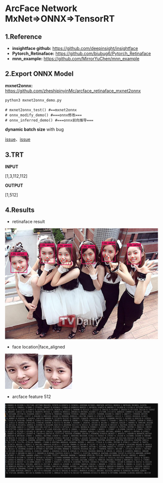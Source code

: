 # ArcFace Network MxNet=>ONNX=>TensorRT

## 1.Reference
- **insightface github:** https://github.com/deepinsight/insightface
- **Pytorch_Retinaface:** https://github.com/biubug6/Pytorch_Retinaface
- **mnn_example:** https://github.com/MirrorYuChen/mnn_example

## 2.Export ONNX Model

**mxnet2onnx:** https://github.com/zheshipinyinMc/arcface_retinaface_mxnet2onnx

```
python3 mxnet2onnx_demo.py

# mxnet2onnx_test() #==mxnet2onnx
# onnx_modify_demo() #===onnx修改===
# onnx_inferred_demo() #===onnx前向推导===
```
**dynamic batch size** with bug

[issue](https://github.com/SthPhoenix/InsightFace-REST/issues/9)、[issue](https://github.com/onnx/onnx-tensorrt/pull/569)

## 3.TRT

**INPUT**

[1,3,112,112]

**OUTPUT**

[1,512]

## 4.Results

- retinaface result

![](./prediction.jpg)

- face location|face_aligned

![](./0.img_face.jpg)![](./0.face_aligned.jpg)

- arcface feature 512

![](./arcfeature.jpg)
